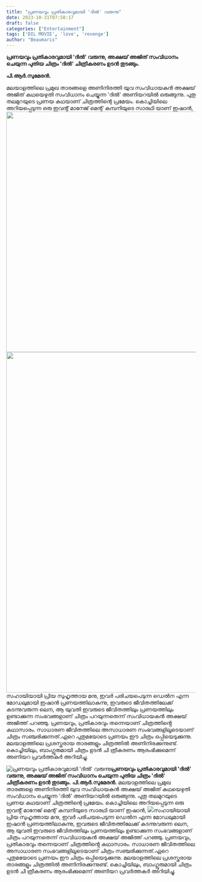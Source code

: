 ```yaml
---
title: "പ്രണയവും പ്രതികാരവുമായി 'ദിൽ' വരുന്നു"
date: 2023-10-31T07:58:17
draft: false
categories: ["Entertainment"]
tags: ['DIL MOVIE', 'love', 'revenge']
author: "Beaumaris"
---
```


<strong>പ്രണയവും പ്രതികാരവുമായി 'ദിൽ' വരുന്നു, അക്ഷയ് അജിത് സംവിധാനം ചെയുന്ന പുതിയ ചിത്രം 'ദിൽ' ചിത്രീകരണം ഉടൻ തുടങ്ങും.</strong>

<strong>പി.ആർ.സുമേരൻ.</strong>

മലയാളത്തിലെ പ്രമുഖ താരങ്ങളെ അണിനിരത്തി യുവ സംവിധായകൻ അക്ഷയ് അജിത് കഥയെഴുതി സംവിധാനം ചെയ്യുന്ന 'ദിൽ' അണിയറയിൽ ഒരുങ്ങുന്നു. പുതു തലമുറയുടെ പ്രണയ കഥയാണ് ചിത്രത്തിന്റെ പ്രമേയം. കൊച്ചിയിലെ അറിയപ്പെടുന്ന ഒരു ഇവൻ്റ് മാനേജ് മെന്റ് കമ്പനിയുടെ സാരഥി യാണ് ഇഷാൻ, <img class="alignnone size-full wp-image-427532" src="https://cdn.boolokam.com/articles/2023/10/FFFFFF-3.jpg" alt="" width="835" height="639" /> <img class="alignnone size-full wp-image-427533" src="https://cdn.boolokam.com/articles/2023/10/FFFFFFFF.jpg" alt="" width="1280" height="905" />സഹായിയായി പ്രിയ സുഹൃത്തായ മനു, ഇവർ പരിചയപെടുന്ന ഡെൽന എന്ന മോഡലുമായി ഇഷാൻ പ്രണയത്തിലാകുന്നു, ഇവരുടെ ജീവിതത്തിലേക്ക് കടന്നുവരുന്ന ലെന, ആ യുവതി ഇവരുടെ ജീവിതത്തിലും പ്രണയത്തിലും ഉണ്ടാക്കുന്ന സംഭവങ്ങളാണ് ചിത്രം പറയുന്നതെന്ന് സംവിധായകൻ അക്ഷയ് അജിത്ത് പറഞ്ഞു. പ്രണയവും, പ്രതികാരവും തന്നെയാണ് ചിത്രത്തിൻ്റെ കഥാസാരം. സാധാരണ ജീവിതത്തിലെ അസാധാരണ സംഭവങ്ങളിലൂടെയാണ് ചിത്രം സഞ്ചരിക്കുന്നത്.ഏറെ പുതുമയോടെ പ്രണയം ഈ ചിത്രം ഒപ്പിയെടുക്കുന്നു. മലയാളത്തിലെ പ്രശസ്തരായ താരങ്ങളും ചിത്രത്തിൽ അണിനിരക്കുന്നുണ്ട്. കൊച്ചിയിലും, ബാംഗ്ലൂരുമായി ചിത്രം ഉടൻ ചി ത്രീകരണം ആരംഭിക്കുമെന്ന് അണിയറ പ്രവർത്തകർ അറിയിച്ചു.


![പ്രണയവും പ്രതികാരവുമായി 'ദിൽ' വരുന്നു](https://cdn.boolokam.com/articles/2023/10/FFFFFF-3.jpg)**പ്രണയവും പ്രതികാരവുമായി 'ദിൽ' വരുന്നു, അക്ഷയ് അജിത് സംവിധാനം ചെയുന്ന പുതിയ ചിത്രം 'ദിൽ' ചിത്രീകരണം ഉടൻ തുടങ്ങും.** **പി.ആർ.സുമേരൻ.** മലയാളത്തിലെ പ്രമുഖ താരങ്ങളെ അണിനിരത്തി യുവ സംവിധായകൻ അക്ഷയ് അജിത് കഥയെഴുതി സംവിധാനം ചെയ്യുന്ന 'ദിൽ' അണിയറയിൽ ഒരുങ്ങുന്നു. പുതു തലമുറയുടെ പ്രണയ കഥയാണ് ചിത്രത്തിന്റെ പ്രമേയം. കൊച്ചിയിലെ അറിയപ്പെടുന്ന ഒരു ഇവൻ്റ് മാനേജ് മെന്റ് കമ്പനിയുടെ സാരഥി യാണ് ഇഷാൻ, ![](https://cdn.boolokam.com/articles/2023/10/FFFFFFFF.jpg)സഹായിയായി പ്രിയ സുഹൃത്തായ മനു, ഇവർ പരിചയപെടുന്ന ഡെൽന എന്ന മോഡലുമായി ഇഷാൻ പ്രണയത്തിലാകുന്നു, ഇവരുടെ ജീവിതത്തിലേക്ക് കടന്നുവരുന്ന ലെന, ആ യുവതി ഇവരുടെ ജീവിതത്തിലും പ്രണയത്തിലും ഉണ്ടാക്കുന്ന സംഭവങ്ങളാണ് ചിത്രം പറയുന്നതെന്ന് സംവിധായകൻ അക്ഷയ് അജിത്ത് പറഞ്ഞു. പ്രണയവും, പ്രതികാരവും തന്നെയാണ് ചിത്രത്തിൻ്റെ കഥാസാരം. സാധാരണ ജീവിതത്തിലെ അസാധാരണ സംഭവങ്ങളിലൂടെയാണ് ചിത്രം സഞ്ചരിക്കുന്നത്.ഏറെ പുതുമയോടെ പ്രണയം ഈ ചിത്രം ഒപ്പിയെടുക്കുന്നു. മലയാളത്തിലെ പ്രശസ്തരായ താരങ്ങളും ചിത്രത്തിൽ അണിനിരക്കുന്നുണ്ട്. കൊച്ചിയിലും, ബാംഗ്ലൂരുമായി ചിത്രം ഉടൻ ചി ത്രീകരണം ആരംഭിക്കുമെന്ന് അണിയറ പ്രവർത്തകർ അറിയിച്ചു.
